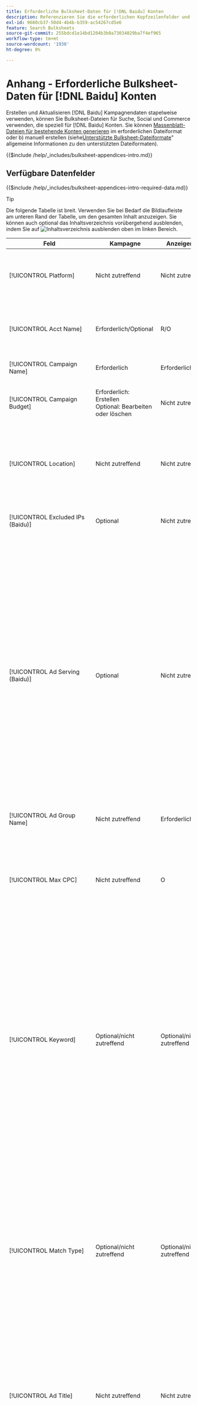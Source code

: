```yaml
---
title: Erforderliche Bulksheet-Daten für [!DNL Baidu] Konten
description: Referenzieren Sie die erforderlichen Kopfzeilenfelder und Datenfelder in Bulksheets für [!DNL Baidu] Konten.
exl-id: 9680cb37-50d4-4b4b-b359-ac54267cd5e6
feature: Search Bulksheets
source-git-commit: 255bdcd1e14bd1204b3b0a73034029ba7f4ef965
workflow-type: tm+mt
source-wordcount: '1930'
ht-degree: 0%

---
```


# Anhang - Erforderliche Bulksheet-Daten für [!DNL Baidu] Konten

Erstellen und Aktualisieren [!DNL Baidu] Kampagnendaten stapelweise verwenden, können Sie Bulksheet-Dateien für Suche, Social und Commerce verwenden, die speziell für [!DNL Baidu] Konten. Sie können [Massenblatt-Dateien für bestehende Konten generieren](../bulksheet-download.md) im erforderlichen Dateiformat oder b) manuell erstellen (siehe[Unterstützte Bulksheet-Dateiformate](bulksheet-file-formats.md)&quot; allgemeine Informationen zu den unterstützten Dateiformaten).

{{$include /help/_includes/bulksheet-appendices-intro.md}}

<!-- Hiding because this is probably too long a list to be useful.

## Available header fields

Platform,Acct Name,Campaign Name,Campaign Budget,Location,Excluded IPs (Baidu), Ad Serving (Baidu),Ad Group Name,Max CPC,Keyword,Match Type,Ad Title,Description Line 1,Description Line 2,Display URL,Base URL,Destination URL,Custom URL Param,Campaign Status,Ad Group Status,Keyword Status,Ad Status,Location Status,[Advertiser-specific Label Classification],Campaign ID,Ad Group ID,Keyword ID,Ad ID,AMO ID,Error Message

{{$include /help/_includes/bulksheet-headers-note.md}}

-->

## Verfügbare Datenfelder

{{$include /help/_includes/bulksheet-appendices-intro-required-data.md}}

>[!TIP]
>
>Die folgende Tabelle ist breit. Verwenden Sie bei Bedarf die Bildlaufleiste am unteren Rand der Tabelle, um den gesamten Inhalt anzuzeigen. Sie können auch optional das Inhaltsverzeichnis vorübergehend ausblenden, indem Sie auf ![Inhaltsverzeichnis ausblenden](/help/search-social-commerce/assets/hide-toc.png "Inhaltsverzeichnis ausblenden") oben im linken Bereich.

| Feld | Kampagne | Anzeigengruppe | Schlüsselwort | Textwerbung | Standort-Ziel | Beschreibung |
|----|----|----|----|----|----|----|
| [!UICONTROL Platform] | Nicht zutreffend | Nicht zutreffend | Nicht zutreffend | Nicht zutreffend | Nicht zutreffend | (In generierten Bulksheets zu Informationszwecken enthalten) Die Anzeigenplattform. Erforderlich, es sei denn, jede Zeile enthält eine AMO-ID für die Entität. |
| [!UICONTROL Acct Name] | Erforderlich/Optional | R/O | Erforderlich/Optional | Erforderlich/Optional | Erforderlich/Optional | (In generierten Bulksheets zu Informationszwecken enthalten) Die Anzeigenplattform. Erforderlich, es sei denn, jede Zeile enthält eine AMO-ID für die Entität. |
| [!UICONTROL Campaign Name] | Erforderlich | Erforderlich | Erforderlich | Erforderlich | Erforderlich | Der eindeutige Name, der eine Kampagne für ein Konto identifiziert. |
| [!UICONTROL Campaign Budget] | Erforderlich: Erstellen<br>Optional: Bearbeiten oder löschen | Nicht zutreffend | Nicht zutreffend | Nicht zutreffend | Nicht zutreffend | Eine tägliche Ausgabenbegrenzung für die Kampagne mit oder ohne monetäre Symbole und Satzzeichen. Dieser Wert setzt das Kontobudget außer Kraft. |
| [!UICONTROL Location] | Nicht zutreffend | Nicht zutreffend | Nicht zutreffend | Nicht zutreffend | Erforderlich | Ein geografischer Ort, an dem Anzeigen für die Kampagne platziert werden sollen. Um einen Ort auszuschließen, setzen Sie das Präfix für den Ort auf ein Minuszeichen (`-`). Wenn Sie keine spezifischen Werte für die Kampagne eingeben, werden alle Orte als Ziel ausgewählt. |
| [!UICONTROL Excluded IPs (Baidu)] | Optional | Nicht zutreffend | Nicht zutreffend | Nicht zutreffend | Nicht zutreffend | IP-Adressen von Websites, auf denen Ihre Anzeigen nicht angezeigt werden sollten. Trennen Sie mehrere Werte durch Kommas. |
| [!UICONTROL Ad Serving (Baidu)] | Optional | Nicht zutreffend | Nicht zutreffend | Nicht zutreffend | Nicht zutreffend | Wie oft liefern Sie Ihre aktiven Anzeigen in einer Anzeigengruppe im Verhältnis zueinander:<ul><li><i>Drehen</i> (Standardeinstellung für neue Kampagnen): Jede Ihrer Anzeigen wird ungefähr gleich oft in die Anzeigenauktion aufgenommen, sodass Search, Social und Commerce Ihre Anzeigen nicht nur nach Clickthrough-Rate, sondern auch nach Konversionen bewerten können.</li><li><i>Optimieren:</i> Das Werbenetzwerk bevorzugt Anzeigen, die eine Kombination aus einer hohen Clickthrough-Rate und einer hohen Qualitätsbewertung aufweisen. Diese Anzeigen treten häufiger in die Anzeigenauktion ein und im Laufe der Zeit wird eine einzelne Anzeige bevorzugt. Dieses Ergebnis entspricht möglicherweise nicht Ihren Unternehmens- und Optimierungszielen.</li></ul> |
| [!UICONTROL Ad Group Name] | Nicht zutreffend | Erforderlich | Erforderlich | Erforderlich | Nicht zutreffend | Der eindeutige Name, der eine Anzeigengruppe identifiziert. |
| [!UICONTROL Max CPC] | Nicht zutreffend | O | O | Nicht zutreffend | Nicht zutreffend | Die maximalen Kosten pro Klick (CPC), der höchste Betrag, den Sie für einen Klick auf eine Anzeige im Suchnetzwerk bezahlen, mit oder ohne monetäre Symbole und Interpunktion. Sie können Werte für Anzeigengruppen und Suchbegriffe festlegen. Die Standardeinstellung für einen neuen Suchbegriff wird von der Anzeigengruppenebene übernommen. |
| [!UICONTROL Keyword] | Optional/nicht zutreffend | Optional/nicht zutreffend | Erforderlich | Nicht zutreffend | Nicht zutreffend | Die Suchbegriff-Zeichenfolge.<br><br>Um einen Suchbegriff auf Anzeigengruppen- oder Kampagnenebene auszuschließen, legen Sie die [!UICONTROL Match Type] nach [!UICONTROL Negative]. Wenn die Zeile den Anzeigengruppennamen enthält, wird der Suchbegriff für die Anzeigengruppe ausgeschlossen. Wenn die Zeile nicht den Anzeigengruppennamen enthält, wird der Suchbegriff für die gesamte Kampagne ausgeschlossen.<br><br><b>Hinweis:</b>Beim Ändern eines Baidu-Suchbegriffs wird der vorhandene Suchbegriff gelöscht und ein neuer mit einer neuen Suchbegriff-ID erstellt. Sie können den Übereinstimmungstyp jedoch ändern, ohne den vorhandenen Suchbegriff zu löschen. |
| [!UICONTROL Match Type] | Optional/nicht zutreffend | Optional/nicht zutreffend | Optional: Erstellen<br>Erforderlich/Optional: Bearbeiten oder löschen | Nicht zutreffend | Nicht zutreffend | Die Suchbegriffabgleichoption für den Suchbegriff: <i>[!UICONTROL Broad]</i>, <i>[!UICONTROL Exact]</i>, <i>[!UICONTROL Phrase]</i>, <i>[!UICONTROL Negative Broad]</i>oder <i>[!UICONTROL Negative Exact]</i>. Definieren Sie negative Suchbegriffe auf Kampagnen- oder Anzeigengruppenebene.<br><br>Bei neuen Suchbegriffen ist die Standardeinstellung <i>[!UICONTROL Broad]</i>. Ein Wert für den Übereinstimmungstyp oder die Keyword-ID ist nur erforderlich, um einen Suchbegriff mit mehreren Übereinstimmungstypen zu bearbeiten.<br><br><b>Hinweis:</b>Sie können den Übereinstimmungstyp für eine [!DNL Baidu] ohne den vorhandenen Suchbegriff zu löschen. |
| [!UICONTROL Ad Title] | Nicht zutreffend | Nicht zutreffend | Nicht zutreffend | Erforderlich | Nicht zutreffend | Die Überschrift einer Anzeige. Die maximale Länge beträgt 14 Doppelbyte- oder 28 Einzelbyte-Zeichen.<br><br><b>Hinweis:</b> Durch Ändern der Anzeigenkopie wird die vorhandene Anzeige gelöscht und eine neue Anzeige mit denselben Eigenschaften erstellt. |
| [!UICONTROL Description Line 1] | Nicht zutreffend | Nicht zutreffend | Nicht zutreffend | Erforderlich | Nicht zutreffend | Die erste Zeile des Hauptteils einer Anzeige. Die Mindestlänge beträgt vier Doppelbyte- oder acht Einzelbyte-Zeichen, die maximale Länge beträgt 20 Doppelbyte- oder 40 Einzelbyte-Zeichen.<br><br><b>Hinweis:</b> Durch Ändern der Anzeigenkopie wird die vorhandene Anzeige gelöscht und eine neue Anzeige mit denselben Eigenschaften erstellt. |
| [!UICONTROL Description Line 2] | Nicht zutreffend | Nicht zutreffend | Nicht zutreffend | Erforderlich | Nicht zutreffend | Die zweite Zeile des Hauptteils einer Anzeige. Die Mindestlänge beträgt vier Doppelbyte- oder acht Einzelbyte-Zeichen, die maximale Länge beträgt 20 Doppelbyte- oder 40 Einzelbyte-Zeichen.<br><br><b>Hinweis:</b> Durch Ändern der Anzeigenkopie wird die vorhandene Anzeige gelöscht und eine neue Anzeige mit denselben Eigenschaften erstellt. |
| [!UICONTROL Display URL] | Nicht zutreffend | Nicht zutreffend | Nicht zutreffend | Erforderlich | Nicht zutreffend | Die in einer Anzeige angezeigte URL. Die maximale Länge beträgt 35 Einzelbyte-Zeichen. |
| [!UICONTROL Base URL] | Nicht zutreffend | Nicht zutreffend | Optional | Erforderlich | Nicht zutreffend | Die Landingpage-URL, an die Endbenutzer beim Klicken auf Ihre Anzeige herangeführt werden, einschließlich aller für die Kampagne oder das Konto konfigurierten Anlagenparameter.<br><br>Basis-/endgültige URLs auf Suchbegriffebene überschreiben URLs auf Anzeigenebene und höher. |
| [!UICONTROL Destination URL] | Nicht zutreffend | Nicht zutreffend | Nicht zutreffend | Nicht zutreffend | Nicht zutreffend | (In generierten Bulksheets zu Informationszwecken enthalten; nicht im Werbenetzwerk veröffentlicht) Bei Konten mit Ziel-URLs ist dieser Wert die URL, die eine Anzeige mit einer Basis-URL/Landingpage auf der Website des Advertisers verknüpft (manchmal über eine andere Site, die den Klick verfolgt und den Benutzer dann zur Landingpage weiterleitet). Sie enthält alle für die Kampagne oder das Konto &quot;Search, Social und Commerce&quot;konfigurierten Anlagenparameter. Wenn Sie Tracking-URLs generiert haben, basiert dieser Wert auf den Tracking-Parametern in Ihren Konto- und Kampagneneinstellungen. Wenn Sie Anzeigennetzwerkspezifische Parameter angehängt haben, können diese durch die entsprechenden Parameter für Suche, Social und Commerce ersetzt werden.<br><br>Bei Konten mit finalen URLs zeigt diese Spalte denselben Wert wie die [!UICONTROL Base URL/Final URL column]. |
| [!UICONTROL Custom URL Param] | Nicht zutreffend | Nicht zutreffend | Optional | Optional | Nicht zutreffend | Zu ersetzende Daten `{custom_code}` dynamische Variable, wenn die Variable in den Tracking-Parametern für das Suchkonto oder die Kampagneneinstellungen enthalten ist. Um den benutzerdefinierten Wert in die Tracking-URL einzufügen, laden Sie die Bulksheet-Datei mit dem [!UICONTROL Generate Tracking URLs] -Option. |
| [!UICONTROL Campaign Status] | Optional: Erstellen oder bearbeiten<br>Erforderlich: Löschen | Nicht zutreffend | Nicht zutreffend | Nicht zutreffend | Nicht zutreffend | Der Anzeigestatus der Kampagne: <i>[!UICONTROL Active]</i>, <i>[!UICONTROL Paused]</i>oder <i>[!UICONTROL Deleted]</i> (nur bestehende Kampagnen). Die Standardeinstellung für neue Kampagnen ist <i>[!UICONTROL Active]</i>. Um eine aktive oder ausgesetzte Kampagne zu löschen, geben Sie den Wert ein: &quot;[!UICONTROL Deleted]&quot;. |
| [!UICONTROL Ad Group Status] | Nicht zutreffend | Optional: Erstellen oder bearbeiten<br>Erforderlich: Löschen | Nicht zutreffend | Nicht zutreffend | Nicht zutreffend | Der Anzeigestatus der Anzeigengruppe: <i>[!UICONTROL Active]</i>, <i>[!UICONTROL Paused]</i>oder <i>[!UICONTROL Deleted]</i> (nur bestehende Anzeigengruppen). Die Standardeinstellung für neue Anzeigengruppen ist <i>[!UICONTROL Active]</i>. Um eine aktive oder ausgesetzte Anzeigengruppe zu löschen, geben Sie den Wert ein: &quot;[!UICONTROL Deleted]&quot;. |
| [!UICONTROL Keyword Status] | Nicht zutreffend | Nicht zutreffend | Optional: Erstellen oder bearbeiten<br>Erforderlich: Löschen | Nicht zutreffend | Nicht zutreffend | Der Anzeigestatus des Suchbegriffs: <i>[!UICONTROL Active]</i>, <i>[!UICONTROL Deleted]</i> (nur vorhandene Suchbegriffe), <i>[!UICONTROL Inactive]</i> (nicht bearbeitbar), <i>[!UICONTROL Paused]</i> (nur vorhandene Suchbegriffe) oder <i>[!UICONTROL Pending]</i>(nicht bearbeitbar). Die Standardeinstellung für neue Suchbegriffe ist <i>[!UICONTROL Active]</i>.<br><br>Um einen Suchbegriff zu löschen, geben Sie den Wert ein <i>[!UICONTROL Deleted]</i>. |
| [!UICONTROL Ad Status] | Nicht zutreffend | Nicht zutreffend | Nicht zutreffend | Optional: Erstellen oder bearbeiten<br>Erforderlich: Löschen | Nicht zutreffend | Der Anzeigestatus der Anzeige: <i>[!UICONTROL Active]</i>(Standardeinstellung für neue Anzeigen), <i>[!UICONTROL Deleted]</i> (nur vorhandene Anzeigen), <i>[!UICONTROL Disapproved]</i> (nicht bearbeitbar), <i>[!UICONTROL Inactive]</i> (nicht bearbeitbar), <i>[!UICONTROL Paused]</i>oder <i>[!UICONTROL Pending (not editable)]</i>.<br><br>Geben Sie zum Löschen einer Anzeige den Wert ein <i>[!UICONTROL Deleted]</i>. |
| [!UICONTROL Location Status] | Nicht zutreffend | Nicht zutreffend | Nicht zutreffend | Nicht zutreffend | Optional: Erstellen oder bearbeiten<br>Erforderlich: Löschen | Der Status des Standort-Ziels: <i>[!UICONTROL Active]</i> oder <i>[!UICONTROL Deleted] (nur vorhandene Speicherorte). Die Standardeinstellung für neue Speicherorte ist <i>[!UICONTROL Active]. Um eine aktive Position zu löschen, geben Sie den Wert ein <i>[!UICONTROL Deleted]. |
| \[Advertiser-spezifische Beschriftungsklassifizierung\] | Optional | Optional | Optional | Optional | Nicht zutreffend | (Benannt für eine Advertiser-spezifische Beschriftungs-Classification, z. B. &quot;Farbe&quot;für eine Beschriftungsklassifizierung namens &quot;Farbe&quot;) Ein Wert für die angegebene Classification, die mit der Entität verknüpft ist. Sie können pro Entität nur einen Wert angeben (z. B. &quot;rot&quot;für die Klassifizierung der Farbbeschriftung für Kampagne A). Die maximale Länge beträgt 100 Zeichen. Der Wert kann ASCII- und Nicht-ASCII-Zeichen enthalten.<br><br>Beschriftungsklassifizierungen und ihre Beschriftungswerte werden auf alle untergeordneten Komponenten angewendet. Neue Komponenten, die später hinzugefügt werden, werden automatisch mit der Beschriftung verknüpft. <br><br>Beim Classification-Namen und Classification-Wert wird nicht zwischen Groß- und Kleinschreibung unterschieden. |
| [!UICONTROL Constraints] | Optional | Optional | Optional | Nicht zutreffend | Nicht zutreffend | Eine Beschränkung, die der Entität zugewiesen wird. Sie können pro Entität nur eine Begrenzung zuweisen.<br><br>Einschränkungen werden von untergeordneten Entitäten übernommen. Sie müssen daher keine Werte für untergeordnete Entitäten eingeben, es sei denn, Sie möchten die vererbten Werte überschreiben. |
| [!UICONTROL Campaign ID] | Nicht zutreffend: Erstellen<br>Erforderlich/Optional: Bearbeiten und löschen | Optional | Optional | Optional | Nicht zutreffend | Die eindeutige ID, die eine bestehende Kampagne identifiziert. In CSV- und TSV-Dateien muss ein einfaches Anführungszeichen (&#39;) vorangestellt werden.[^1] Nur erforderlich, wenn Sie den Kampagnennamen ändern, es sei denn, die Zeile enthält eine AMO-ID für die Kampagne. |
| [!UICONTROL Ad Group ID] | Nicht zutreffend | Nicht zutreffend: Erstellen<br>Erforderlich/Optional: Bearbeiten und löschen | Optional | Optional | Nicht zutreffend | Die eindeutige ID, die eine bestehende Anzeigengruppe identifiziert. In CSV- und TSV-Dateien muss ein einfaches Anführungszeichen (&#39;) vorangestellt werden.[^1] Nur erforderlich, wenn Sie den Anzeigengruppennamen ändern, es sei denn, die Zeile enthält eine AMO-ID für die Anzeigengruppe. |
| [!UICONTROL Keyword ID] | Nicht zutreffend | Nicht zutreffend | Nicht zutreffend: Erstellen<br>Erforderlich/Optional: Bearbeiten und löschen | Nicht zutreffend | Nicht zutreffend | Die eindeutige ID, die einen vorhandenen Suchbegriff identifiziert. In CSV- und TSV-Dateien muss ein einfaches Anführungszeichen (&#39;) vorangestellt werden.[^1] Nur erforderlich, wenn Sie den Keyword-Namen ändern, es sei denn, die Zeile enthält a) ausreichend Eigenschaftsspalten, um den Suchbegriff zu identifizieren, oder b) eine AMO-ID. |
| [!UICONTROL Ad ID] | Nicht zutreffend | Nicht zutreffend | Nicht zutreffend | Nicht zutreffend: Erstellen<br>Erforderlich/Optional: Bearbeiten und löschen | Nicht zutreffend | Die eindeutige ID, die einen vorhandenen Suchbegriff identifiziert. In CSV- und TSV-Dateien muss ein einfaches Anführungszeichen (&#39;) vorangestellt werden.[^1] Nur erforderlich, wenn Sie den Keyword-Namen ändern, es sei denn, die Zeile enthält a) ausreichend Eigenschaftsspalten, um den Suchbegriff zu identifizieren, oder b) eine AMO-ID. |
| [!UICONTROL AMO ID] | Nicht zutreffend: Erstellen<br>Optional: Bearbeiten und Löschen | Nicht zutreffend: Erstellen<br>Optional: Bearbeiten und Löschen | Nicht zutreffend: Erstellen<br>Optional: Bearbeiten und Löschen | Nicht zutreffend: Erstellen<br>Optional: Bearbeiten und Löschen | Nicht zutreffend: Erstellen<br>Optional: Bearbeiten und Löschen | (In generierten Bulksheets) Ein [!DNL Adobe]-generierte eindeutige Kennung für eine synchronisierte Entität. Für responsive Suchanzeigen ist die AMO-ID erforderlich, um Anzeigen zu bearbeiten oder zu löschen, es sei denn, Sie enthalten die [!UICONTROL Ad ID]. Um Daten für alle anderen Entitätstypen mit AMO-ID zu bearbeiten, muss die AMO-ID die Daten bearbeiten oder löschen, es sei denn, Sie enthalten die Entitäts-ID und die übergeordnete Entitäts-ID.<br><br>Search, Social und Commerce verwenden den Wert zur Bestimmung der richtigen Identität, die bearbeitet werden soll, veröffentlichen die ID jedoch nicht im Werbenetzwerk. |
| [!UICONTROL EF Error Message] | Nicht zutreffend | Nicht zutreffend | Nicht zutreffend | Nicht zutreffend | Nicht zutreffend | (In generierten Bulksheets für Informationszwecke enthalten) Platzhalter für die Anzeige von Fehlermeldungen aus Search, Social und Commerce zu Daten in der Zeile; Fehlermeldungen sind in [!UICONTROL EF Errors] -Dateien. Dieser Wert wird nicht im Werbenetzwerk veröffentlicht. |
| [!UICONTROL SE Error Message] | Nicht zutreffend | Nicht zutreffend | Nicht zutreffend | Nicht zutreffend | Nicht zutreffend | (Zu Informationszwecken in generierten Bulksheets enthalten) Platzhalter für die Anzeige von Fehlermeldungen aus dem Anzeigennetzwerk bezüglich Daten aus der Zeile; Fehlermeldungen werden in [!UICONTROL SE Errors] -Dateien. Dieser Wert wird nicht im Werbenetzwerk veröffentlicht. |

[^1]: Excel konvertiert beim Öffnen der Datei große Zahlen in wissenschaftliche Notation (z. B. 2.12E+09 für 2115585666). Um Ziffern in der Standardnotation anzuzeigen, wählen Sie eine beliebige Zelle in der Spalte aus und klicken Sie in die Formelleiste.

>[!MORELIKETHIS]
>
>* [Anhang - Bulksheet-Fehler](../bulksheet-errors.md)
>* [Vorgänge, die Sie in Bulksheets ausführen können](bulksheet-operations.md)
>* [Unterstützte Massendateiformate](bulksheet-file-formats.md)
>* [Bulksheet-Datei herunterladen/erstellen](../bulksheet-download.md)
>* [Klick-Tracking-Formate für [!DNL Naver]](/help/search-social-commerce/tracking/formats-click-tracking-naver.md)
>* [Hochladen einer Bulksheet-Datei oder einer korrigierten Fehlerdatei](../bulksheet-upload.md)
